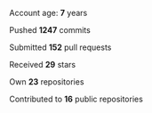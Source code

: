 Account age: **7** years

Pushed **1247** commits

Submitted **152** pull requests

Received **29** stars

Own **23** repositories

Contributed to **16** public repositories
